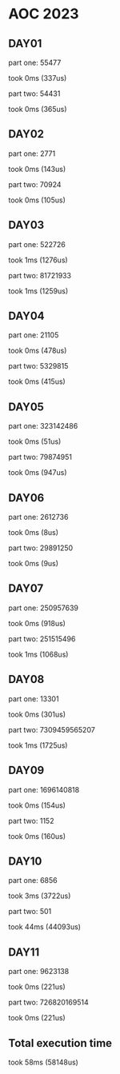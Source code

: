 # AOC 2023

## DAY01

part one:
55477

took 0ms (337us)  

part two:
54431

took 0ms (365us)  

## DAY02

part one:
2771

took 0ms (143us)  

part two:
70924

took 0ms (105us)  

## DAY03

part one:
522726

took 1ms (1276us)  

part two:
81721933

took 1ms (1259us)  

## DAY04

part one:
21105

took 0ms (478us)  

part two:
5329815

took 0ms (415us)  

## DAY05

part one:
323142486

took 0ms (51us)  

part two:
79874951

took 0ms (947us)  

## DAY06

part one:
2612736

took 0ms (8us)  

part two:
29891250

took 0ms (9us)  

## DAY07

part one:
250957639

took 0ms (918us)  

part two:
251515496

took 1ms (1068us)  

## DAY08

part one:
13301

took 0ms (301us)  

part two:
7309459565207

took 1ms (1725us)  

## DAY09

part one:
1696140818

took 0ms (154us)  

part two:
1152

took 0ms (160us)  

## DAY10

part one:
6856

took 3ms (3722us)  

part two:
501

took 44ms (44093us)  

## DAY11

part one:
9623138

took 0ms (221us)  

part two:
726820169514

took 0ms (221us)  

## Total execution time

took 58ms (58148us)  
